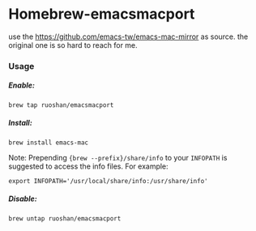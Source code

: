 # Homebrew-emacsmacport

use the https://github.com/emacs-tw/emacs-mac-mirror as source. the original one
is so hard to reach for me.

### Usage
##### Enable:
```
brew tap ruoshan/emacsmacport
```

##### Install:
```
brew install emacs-mac
```

Note: Prepending `{brew --prefix}/share/info` to your `INFOPATH` is suggested to access the info files. For example:

```
export INFOPATH='/usr/local/share/info:/usr/share/info'
```


##### Disable:
```
brew untap ruoshan/emacsmacport
```
